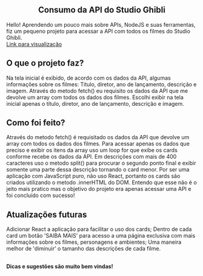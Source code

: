<div align="center"> <h2> Consumo da API do Studio Ghibli </h2> </div>

Hello!
Aprendendo um pouco mais sobre APIs, NodeJS e suas ferramentas, fiz um pequeno projeto para acessar a API com todos os filmes do Studio Ghibli.<br>
<a href="https://beatavernaro.github.io/studio-ghibli-consumo-api/"> Link para visualização </a>

<h2> O que o projeto faz? </h2>
Na tela inicial é exibido, de acordo com os dados da API, algumas informações sobre os filmes: Título, diretor, ano de lançamento, descrição e imagem.
Através do metodo fetch() eu requisito os dados da API que me devolve um array com todos os dados dos filmes. Escolhi exibir na tela inicial apenas o título, diretor, ano de lançamento, descrição e imagem.

<h2> Como foi feito? </h2>
Através do metodo fetch() é requisitado os dados da API que devolve um array com todos os dados dos filmes. Para acessar apenas os dados que preciso e exibir os itens da array uso um loop for que exibe os cards conforme recebe os dados da API. Em descrições com mais de 400 caracteres uso o metodo split() para procurar o segundo ponto final e exibir somente uma parte dessa descrição tornando o card menor.
Por ser uma aplicação com JavaScript puro, não uso React, portanto os cards são criados utilizando o metodo .innerHTML do DOM. Entendo que esse não é o jeito mais pratico mas o objetivo do projeto era apenas acessar uma API e foi concluído com sucesso!

<h2> Atualizações futuras </h2>
Adicionar React a aplicação para facilitar o uso dos cards;
Dentro de cada card um botão 'SAIBA MAIS' para acesso a uma página exclusiva com mais informações sobre os filmes, personagens e ambientes;
Uma maneira melhor de 'diminuir' o tamanho das descrições de cada filme.

##

<h4> Dicas e sugestões são muito bem vindas! </h4>
